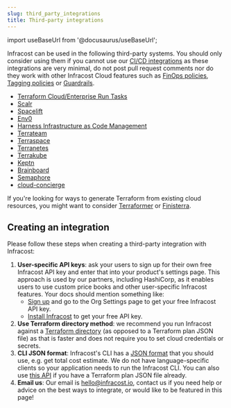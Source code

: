 ```yaml
---
slug: third_party_integrations
title: Third-party integrations
---
```


import useBaseUrl from '@docusaurus/useBaseUrl';

Infracost can be used in the following third-party systems. You should only consider using them if you cannot use our [CI/CD integrations](/docs/integrations/cicd/) as these integrations are very minimal, do not post pull request comments nor do they work with other Infracost Cloud features such as [FinOps policies](/docs/infracost_cloud/finops_policies/), [Tagging policies](/docs/infracost_cloud/tagging_policies/) or [Guardrails](/docs/infracost_cloud/guardrails/).

- [Terraform Cloud/Enterprise Run Tasks](/docs/integrations/terraform_cloud_enterprise/)
- [Scalr](https://docs.scalr.com/en/latest/cost_estimate.html)
- [Spacelift](https://docs.spacelift.io/vendors/terraform/infracost)
- [Env0](https://docs.env0.com/docs/cost-monitoring#cost-estimation)
- [Harness Infrastructure as Code Management](https://www.harness.io/products/infrastructure-as-code-management)
- [Terrateam](https://docs.terrateam.io/integrations/infracost)
- [Terraspace](https://terraspace.cloud/docs/cloud/cost-estimation)
- [Terranetes](https://terranetes.appvia.io/terranetes-controller/admin/costs)
- [Terrakube](https://docs.terrakube.io/user-guide/cost-estimation)
- [Keptn](https://artifacthub.io/packages/keptn/keptn-integrations/infracost)
- [Brainboard](https://docs.brainboard.co/ci-cd-engine/supported-plugins#cost-estimation)
- [Semaphore](https://docs.semaphoreci.com/examples/estimating-cloud-costs-with-infracost/)
- [cloud-concierge](https://docs.cloudconcierge.io/how-it-works/pull-request-output#resource-cost-calculations)

If you're looking for ways to generate Terraform from existing cloud resources, you might want to consider [Terraformer](https://github.com/GoogleCloudPlatform/terraformer) or [Finisterra](http://finisterra.io/). 

## Creating an integration

Please follow these steps when creating a third-party integration with Infracost:
1. **User-specific API keys**: ask your users to sign up for their own free Infracost API key and enter that into your product's settings page. This approach is used by our partners, including HashiCorp, as it enables users to use custom price books and other user-specific Infracost features. Your docs should mention something like:
    - [Sign up](https://dashboard.infracost.io) and go to the Org Settings page to get your free Infracost API key.
    - [Install Infracost](/docs/#2-get-api-key) to get your free API key.
2. **Use Terraform directory method**: we recommend you run Infracost against a [Terraform directory](/docs/features/cli_commands/#option-1-terraform-directory) (as opposed to a Terraform plan JSON file) as that is faster and does not require you to set cloud credentials or secrets.
3. **CLI JSON format**: Infracost's CLI has a [JSON format](/docs/features/cli_commands/#examples) that you should use, e.g. get total cost estimate. We do not have language-specific clients so your application needs to run the Infracost CLI. You can also use [this API](/docs/integrations/infracost_api/) if you have a Terraform plan JSON file already.
4. **Email us**: Our email is [hello@infracost.io](mailto:hello@infracost.io), contact us if you need help or advice on the best ways to integrate, or would like to be featured in this page!

